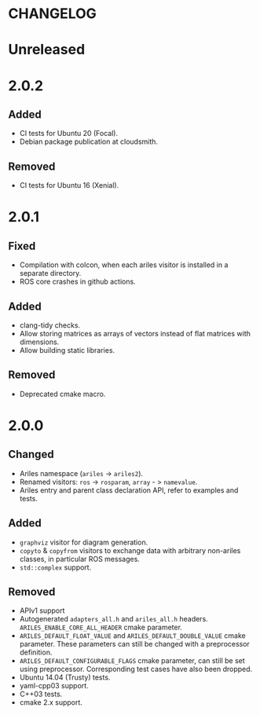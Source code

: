 CHANGELOG
=========


Unreleased
==========

2.0.2
=====

Added
-----
* CI tests for Ubuntu 20 (Focal).
* Debian package publication at cloudsmith.

Removed
-------
* CI tests for Ubuntu 16 (Xenial).


2.0.1
=====

Fixed
-----
* Compilation with colcon, when each ariles visitor is installed in a separate
  directory.
* ROS core crashes in github actions.

Added
-----
* clang-tidy checks.
* Allow storing matrices as arrays of vectors instead of flat matrices with dimensions.
* Allow building static libraries.

Removed
-------

* Deprecated cmake macro.


2.0.0
=====

Changed
-------
* Ariles namespace (`ariles` -> `ariles2`).
* Renamed visitors: `ros` -> `rosparam`, `array` - > `namevalue`.
* Ariles entry and parent class declaration API, refer to examples and tests.


Added
-----

* `graphviz` visitor for diagram generation.
* `copyto` & `copyfrom` visitors to exchange data with arbitrary non-ariles
  classes, in particular ROS messages.
* `std::complex` support.


Removed
-------

* APIv1 support
* Autogenerated `adapters_all.h` and `ariles_all.h` headers.
  `ARILES_ENABLE_CORE_ALL_HEADER` cmake parameter.
* `ARILES_DEFAULT_FLOAT_VALUE` and `ARILES_DEFAULT_DOUBLE_VALUE` cmake
  parameter. These parameters can still be changed with a preprocessor
  definition.
* `ARILES_DEFAULT_CONFIGURABLE_FLAGS` cmake parameter, can still be set using
  preprocessor. Corresponding test cases have also been dropped.
* Ubuntu 14.04 (Trusty) tests.
* yaml-cpp03 support.
* C++03 tests.
* cmake 2.x support.
